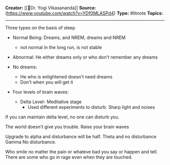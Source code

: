 **Creator:** [[🧔Dr. Yogi Vikasananda]]
**Source:** (https://www.youtube.com/watch?v=YDf0MLASPd4)
**Type:** #litnote 
**Topics:**

---


Three types on the basis of sleep
- Normal Being: Dreams, and NREM, dreams and NREM
	- not normal in the long run, is not stable
- Abnormal: He either dreams only or who don't remember any dreams
- No dreams: 
	-  He who is enlightened doesn't need dreams
	- Don't when you will get it

- Four levels of brain waves:
	- Delta Level- Meditative stage
		- Used different experiments to disturb. Sharp light and noises

If you can maintain delta level, no one can disturb you.

The world doesn't give you trouble. Raise your brain waves


Upgrade to alpha and disturbance will be half.
Theta and no disturbance
Gamma No disturbance. 

Who smile no matter the pain or whateve bad you say or happen and tell. There are some who go in rage even when they are touched. 






		




